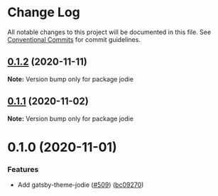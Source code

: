 # Change Log

All notable changes to this project will be documented in this file.
See [Conventional Commits](https://conventionalcommits.org) for commit guidelines.

## [0.1.2](https://github.com/LekoArts/gatsby-themes/compare/jodie@0.1.1...jodie@0.1.2) (2020-11-11)

**Note:** Version bump only for package jodie





## [0.1.1](https://github.com/LekoArts/gatsby-themes/compare/jodie@0.1.0...jodie@0.1.1) (2020-11-02)

**Note:** Version bump only for package jodie





# 0.1.0 (2020-11-01)


### Features

* Add gatsby-theme-jodie ([#509](https://github.com/LekoArts/gatsby-themes/issues/509)) ([bc09270](https://github.com/LekoArts/gatsby-themes/commit/bc0927008580978f3162e070363058f6f4c287ea))
